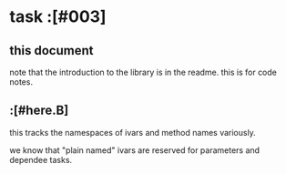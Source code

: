 # task :[#003]

## this document

note that the introduction to the library is in the readme. this is for
code notes.




## :[#here.B]

this tracks the namespaces of ivars and method names variously.

we know that "plain named" ivars are reserved for parameters and
dependee tasks.

